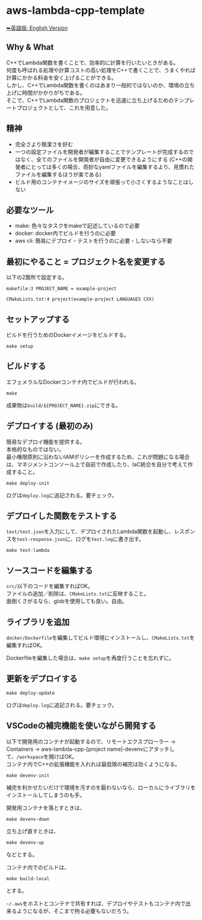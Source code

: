 # aws-lambda-cpp-template

[➥英語版: English Version](README.md)

## Why & What

C++でLambda関数を書くことで、効率的に計算を行いたいときがある。  
何度も呼ばれる処理や計算コストの高い処理をC++で書くことで、うまくやれば計算にかかる料金を安く上げることができる。  
しかし、C++でLambda関数を書くのはあまり一般的ではないのか、環境の立ち上げに時間がかかりがちである。  
そこで、C++でLambda関数のプロジェクトを迅速に立ち上げるためのテンプレートプロジェクトとして、これを用意した。

## 精神

- 完全さより簡潔さを好む
- 一つの設定ファイルを開発者が編集することでテンプレートが完成するのではなく、全てのファイルを開発者が自由に変更できるようにする (C++の開発者にとっては多くの場合、奇妙なyamlファイルを編集するより、見慣れたファイルを編集するほうが楽である)
- ビルド用のコンテナイメージのサイズを頑張って小さくするようなことはしない

## 必要なツール

- make: 色々なタスクをmakeで記述しているので必要
- docker: docker内でビルドを行うのに必要
- aws cli: 簡易にデプロイ・テストを行うのに必要・しないなら不要

## 最初にやること = プロジェクト名を変更する

以下の2箇所で設定する。

```
makefile:3 PROJECT_NAME = example-project
```

```
CMakeLists.txt:4 project(example-project LANGUAGES CXX)
```

## セットアップする

ビルドを行うためのDockerイメージをビルドする。

```
make setup
```

## ビルドする

エフェメラルなDockerコンテナ内でビルドが行われる。

```
make
```

成果物は`build/${PROJECT_NAME}.zip`にできる。

## デプロイする (最初のみ)

簡易なデプロイ機能を提供する。  
本格的なものではない。  
最小権限原則に沿わないIAMポリシーを作成するため、これが問題になる場合は、マネジメントコンソール上で自前で作成したり、IaC統合を自分で考えて作成すること。

```
make deploy-init
```

ログは`deploy.log`に追記される。要チェック。

## デプロイした関数をテストする

`test/test.json`を入力にして、デプロイされたLambda関数を起動し、レスポンスを`test-response.json`に、ログを`test.log`に書き出す。

```
make test-lambda
```

## ソースコードを編集する

`src/`以下のコードを編集すればOK。  
ファイルの追加／削除は、`CMakeLists.txt`に反映すること。  
面倒くさがるなら、globを使用しても良い。自由。

## ライブラリを追加

`docker/Dockerfile`を編集してビルド環境にインストールし、`CMakeLists.txt`を編集すればOK。

Dockerfileを編集した場合は、`make setup`を再度行うことを忘れずに。


## 更新をデプロイする

```
make deploy-update
```

ログは`deploy.log`に追記される。要チェック。


## VSCodeの補完機能を使いながら開発する

以下で開発用のコンテナが起動するので、リモートエクスプローラー -> Containers -> aws-lambda-cpp-[project name]-devenvにアタッチして、`/workspace`を開けばOK。  
コンテナ内でC++の拡張機能を入れれば最低限の補完は効くようになる。

```
make devenv-init
```

補完を利かせたいだけで環境を汚すのを厭わないなら、ローカルにライブラリをインストールしてしまうのも手。

開発用コンテナを落とすときは、

```
make devenv-down
```

立ち上げ直すときは、

```
make devenv-up
```

などとする。

コンテナ内でのビルドは、

```
make build-local
```

とする。

`~/.aws`をホストとコンテナで共有すれば、デプロイやテストもコンテナ内で出来るようになるが、そこまで拘る必要もないだろう。
